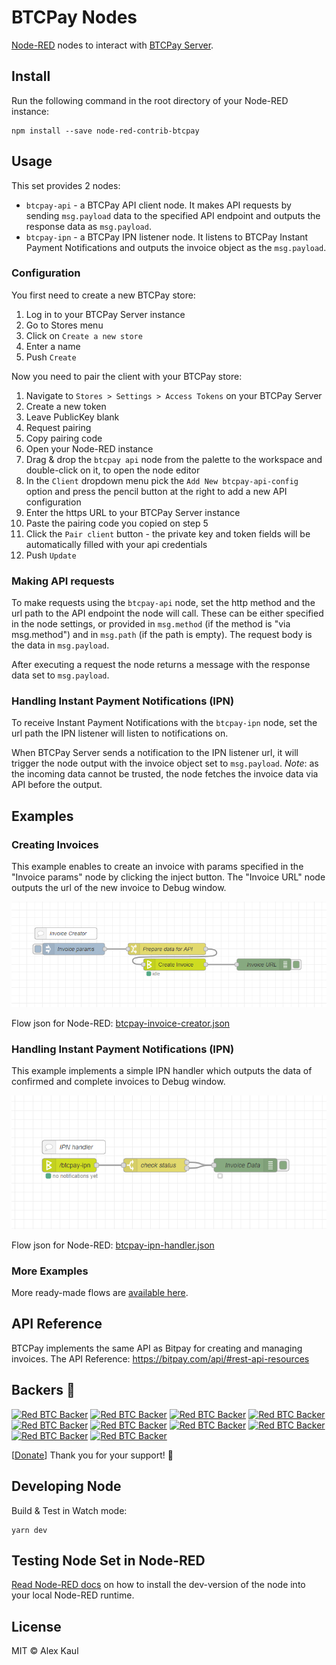 # BTCPay Nodes

<a href="https://nodered.org" target="_blank">Node-RED</a> nodes to interact with <a href="https://btcpayserver.org/" target="_blank">BTCPay Server</a>.

## Install

Run the following command in the root directory of your Node-RED instance:

```
npm install --save node-red-contrib-btcpay
```

## Usage

This set provides 2 nodes:

- `btcpay-api` - a BTCPay API client node. It makes API requests by sending `msg.payload` data to the specified API endpoint and outputs the response data as `msg.payload`.
- `btcpay-ipn` - a BTCPay IPN listener node. It listens to BTCPay Instant Payment Notifications and outputs the invoice object as the `msg.payload`.

### Configuration

You first need to create a new BTCPay store:

1. Log in to your BTCPay Server instance
2. Go to Stores menu
3. Click on `Create a new store`
4. Enter a name
5. Push `Create`

Now you need to pair the client with your BTCPay store:

1. Navigate to `Stores > Settings > Access Tokens` on your BTCPay Server
2. Create a new token
3. Leave PublicKey blank
4. Request pairing
5. Copy pairing code
6. Open your Node-RED instance
7. Drag & drop the `btcpay api` node from the palette to the workspace and double-click on it, to open the node editor
8. In the `Client` dropdown menu pick the `Add New btcpay-api-config` option and press the pencil button at the right to add a new API configuration
9. Enter the https URL to your BTCPay Server instance
10. Paste the pairing code you copied on step 5
11. Click the `Pair client` button - the private key and token fields will be automatically filled with your api credentials
12. Push `Update`

### Making API requests

To make requests using the `btcpay-api` node, set the http method and the url path to the API endpoint the node will call. These can be either specified in the node settings, or provided in `msg.method` (if the method is "via msg.method") and in `msg.path` (if the path is empty). The request body is the data in `msg.payload`.

After executing a request the node returns a message with the response data set to `msg.payload`.

### Handling Instant Payment Notifications (IPN)

To receive Instant Payment Notifications with the `btcpay-ipn` node, set the url path the IPN listener will listen to notifications on.

When BTCPay Server sends a notification to the IPN listener url, it will trigger the node output with the invoice object set to `msg.payload`. _Note_: as the incoming data cannot be trusted, the node fetches the invoice data via API before the output.

## Examples

### Creating Invoices

This example enables to create an invoice with params specified in the "Invoice params" node by clicking the inject button. The "Invoice URL" node outputs the url of the new invoice to Debug window.

![BTCPay Invoice Creator](examples/btcpay-invoice-creator.png)

Flow json for Node-RED: [btcpay-invoice-creator.json](examples/btcpay-invoice-creator.json)

### Handling Instant Payment Notifications (IPN)

This example implements a simple IPN handler which outputs the data of confirmed and complete invoices to Debug window.

![BTCPay IPN Handler](examples/btcpay-ipn-handler.png)

Flow json for Node-RED: [btcpay-ipn-handler.json](examples/btcpay-ipn-handler.json)

### More Examples

More ready-made flows are [available here](https://redbtc.org/flows/).

## API Reference

BTCPay implements the same API as Bitpay for creating and managing invoices. The API Reference: https://bitpay.com/api/#rest-api-resources

## Backers 💝

[![Red BTC Backer](https://mynode.redbtc.org/gh-backer/top/0/avatar/60)](https://mynode.redbtc.org/gh-backer/top/0/profile)
[![Red BTC Backer](https://mynode.redbtc.org/gh-backer/top/1/avatar/60)](https://mynode.redbtc.org/gh-backer/top/1/profile)
[![Red BTC Backer](https://mynode.redbtc.org/gh-backer/top/2/avatar/60)](https://mynode.redbtc.org/gh-backer/top/2/profile)
[![Red BTC Backer](https://mynode.redbtc.org/gh-backer/top/3/avatar/60)](https://mynode.redbtc.org/gh-backer/top/3/profile)
[![Red BTC Backer](https://mynode.redbtc.org/gh-backer/top/4/avatar/60)](https://mynode.redbtc.org/gh-backer/top/4/profile)
[![Red BTC Backer](https://mynode.redbtc.org/gh-backer/top/5/avatar/60)](https://mynode.redbtc.org/gh-backer/top/5/profile)
[![Red BTC Backer](https://mynode.redbtc.org/gh-backer/top/6/avatar/60)](https://mynode.redbtc.org/gh-backer/top/6/profile)
[![Red BTC Backer](https://mynode.redbtc.org/gh-backer/top/7/avatar/60)](https://mynode.redbtc.org/gh-backer/top/7/profile)
[![Red BTC Backer](https://mynode.redbtc.org/gh-backer/top/8/avatar/60)](https://mynode.redbtc.org/gh-backer/top/8/profile)
[![Red BTC Backer](https://mynode.redbtc.org/gh-backer/top/9/avatar/60)](https://mynode.redbtc.org/gh-backer/top/9/profile)

[[Donate](https://mynode.redbtc.org/gh-donate)] Thank you for your support! 🙌

## Developing Node

Build & Test in Watch mode:

```
yarn dev
```

## Testing Node Set in Node-RED

[Read Node-RED docs](https://nodered.org/docs/creating-nodes/first-node#testing-your-node-in-node-red) on how to install the dev-version of the node into your local Node-RED runtime.

## License

MIT © Alex Kaul
